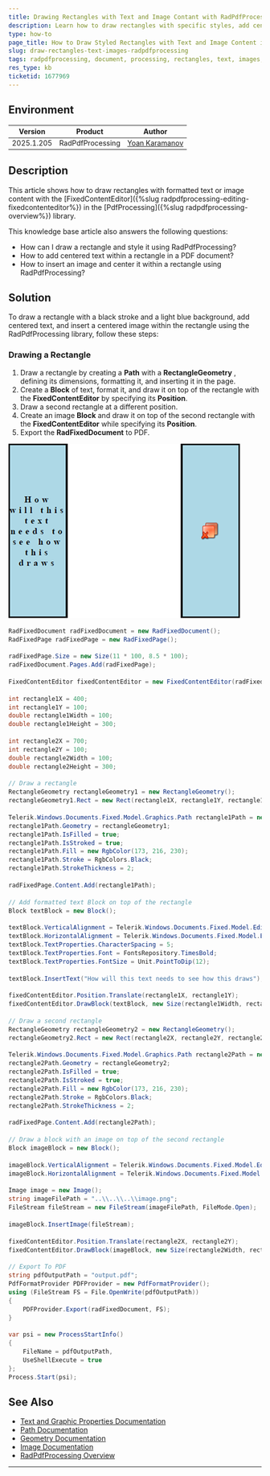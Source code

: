 ```yaml
---
title: Drawing Rectangles with Text and Image Contant with RadPdfProcessing
description: Learn how to draw rectangles with specific styles, add centered text, and images within those rectangles using the RadPdfProcessing library.
type: how-to
page_title: How to Draw Styled Rectangles with Text and Image Content in PDFs with RadPdfProcessing
slug: draw-rectangles-text-images-radpdfprocessing
tags: radpdfprocessing, document, processing, rectangles, text, images, drawing, pdf, content, style, format, fixedcontenteditor
res_type: kb
ticketid: 1677969
---
```


## Environment

| Version | Product | Author | 
| --- | --- | ---- | 
| 2025.1.205| RadPdfProcessing |[Yoan Karamanov](https://www.telerik.com/blogs/author/yoan-karamanov)| 

## Description

This article shows how to draw rectangles with formatted text or image content with the [FixedContentEditor]({%slug radpdfprocessing-editing-fixedcontenteditor%}) in the [PdfProcessing]({%slug radpdfprocessing-overview%}) library.

This knowledge base article also answers the following questions:
- How can I draw a rectangle and style it using RadPdfProcessing?
- How to add centered text within a rectangle in a PDF document?
- How to insert an image and center it within a rectangle using RadPdfProcessing?

## Solution

To draw a rectangle with a black stroke and a light blue background, add centered text, and insert a centered image within the rectangle using the RadPdfProcessing library, follow these steps:

### Drawing a Rectangle

1. Draw a rectangle by creating a **Path** with a **RectangleGeometry** , defining its dimensions, formatting it, and inserting it in the page.
2. Create a **Block** of text, format it, and draw it on top of the rectangle with the **FixedContentEditor** by specifying its **Position**.
3. Draw a second rectangle at a different position.
4. Create an image **Block** and draw it on top of the second rectangle with the **FixedContentEditor** while specifying its **Position**.
5. Export the **RadFixedDocument** to PDF.

![RadPdfProcessing Draw Rectangles With Text and Image content](images/draw-rectangles-text-images-radpdfprocessing-result.png)

```csharp
RadFixedDocument radFixedDocument = new RadFixedDocument();
RadFixedPage radFixedPage = new RadFixedPage();

radFixedPage.Size = new Size(11 * 100, 8.5 * 100);
radFixedDocument.Pages.Add(radFixedPage);

FixedContentEditor fixedContentEditor = new FixedContentEditor(radFixedPage);

int rectangle1X = 400;
int rectangle1Y = 100;
double rectangle1Width = 100;
double rectangle1Height = 300;

int rectangle2X = 700;
int rectangle2Y = 100;
double rectangle2Width = 100;
double rectangle2Height = 300;

// Draw a rectangle
RectangleGeometry rectangleGeometry1 = new RectangleGeometry();
rectangleGeometry1.Rect = new Rect(rectangle1X, rectangle1Y, rectangle1Width, rectangle1Height);

Telerik.Windows.Documents.Fixed.Model.Graphics.Path rectangle1Path = new Telerik.Windows.Documents.Fixed.Model.Graphics.Path();
rectangle1Path.Geometry = rectangleGeometry1;
rectangle1Path.IsFilled = true;
rectangle1Path.IsStroked = true;
rectangle1Path.Fill = new RgbColor(173, 216, 230);
rectangle1Path.Stroke = RgbColors.Black;
rectangle1Path.StrokeThickness = 2;

radFixedPage.Content.Add(rectangle1Path);

// Add formatted text Block on top of the rectangle
Block textBlock = new Block();

textBlock.VerticalAlignment = Telerik.Windows.Documents.Fixed.Model.Editing.Flow.VerticalAlignment.Center;
textBlock.HorizontalAlignment = Telerik.Windows.Documents.Fixed.Model.Editing.Flow.HorizontalAlignment.Center;
textBlock.TextProperties.CharacterSpacing = 5;
textBlock.TextProperties.Font = FontsRepository.TimesBold;
textBlock.TextProperties.FontSize = Unit.PointToDip(12);

textBlock.InsertText("How will this text needs to see how this draws");

fixedContentEditor.Position.Translate(rectangle1X, rectangle1Y);
fixedContentEditor.DrawBlock(textBlock, new Size(rectangle1Width, rectangle1Height));

// Draw a second rectangle
RectangleGeometry rectangleGeometry2 = new RectangleGeometry();
rectangleGeometry2.Rect = new Rect(rectangle2X, rectangle2Y, rectangle2Width, rectangle2Height);

Telerik.Windows.Documents.Fixed.Model.Graphics.Path rectangle2Path = new Telerik.Windows.Documents.Fixed.Model.Graphics.Path();
rectangle2Path.Geometry = rectangleGeometry2;
rectangle2Path.IsFilled = true;
rectangle2Path.IsStroked = true;
rectangle2Path.Fill = new RgbColor(173, 216, 230);
rectangle2Path.Stroke = RgbColors.Black;
rectangle2Path.StrokeThickness = 2;

radFixedPage.Content.Add(rectangle2Path);

// Draw a block with an image on top of the second rectangle
Block imageBlock = new Block();

imageBlock.VerticalAlignment = Telerik.Windows.Documents.Fixed.Model.Editing.Flow.VerticalAlignment.Center;
imageBlock.HorizontalAlignment = Telerik.Windows.Documents.Fixed.Model.Editing.Flow.HorizontalAlignment.Center;

Image image = new Image();
string imageFilePath = "..\\..\\..\\image.png";
FileStream fileStream = new FileStream(imageFilePath, FileMode.Open);

imageBlock.InsertImage(fileStream);

fixedContentEditor.Position.Translate(rectangle2X, rectangle2Y);
fixedContentEditor.DrawBlock(imageBlock, new Size(rectangle2Width, rectangle2Height));

// Export To PDF
string pdfOutputPath = "output.pdf";
PdfFormatProvider PDFProvider = new PdfFormatProvider();
using (FileStream FS = File.OpenWrite(pdfOutputPath))
{
    PDFProvider.Export(radFixedDocument, FS);
}

var psi = new ProcessStartInfo()
{
    FileName = pdfOutputPath,
    UseShellExecute = true
};
Process.Start(psi);
```

## See Also

- [Text and Graphic Properties Documentation](https://docs.telerik.com/devtools/document-processing/libraries/radpdfprocessing/editing/text-and-graphic-properties)
- [Path Documentation](https://docs.telerik.com/devtools/document-processing/libraries/radpdfprocessing/model/path)
- [Geometry Documentation](https://docs.telerik.com/devtools/document-processing/libraries/radpdfprocessing/concepts/geometry)
- [Image Documentation](https://docs.telerik.com/devtools/document-processing/libraries/radpdfprocessing/model/image)
- [RadPdfProcessing Overview](https://docs.telerik.com/devtools/document-processing/libraries/radpdfprocessing/overview)
---
